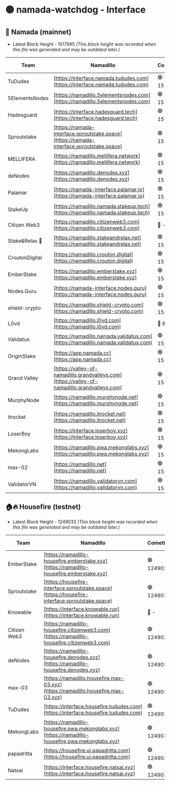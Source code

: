# 🟡 namada-watchdog - Interface

## 🚀 Namada (mainnet)
- Latest Block Height - 1517995 *(This block height was recorded when this file was generated and may be outdated later.)*

| Team | Namadillo | CometBFT | Indexer | MASP Indexer |
|-|-|-|-|-|
| TuDudes | [https://interface.namada.tududes.com](https://interface.namada.tududes.com) | 🟢 1517968 | 🟢 1517967 | 🟢 1517967 |
| 5ElementsNodes | [https://namadillo.5elementsnodes.com](https://namadillo.5elementsnodes.com) | 🟢 1517968 | 🟢 1517968 | 🟢 1517968 |
| Hadesguard | [https://interface.hadesguard.tech](https://interface.hadesguard.tech) | 🟢 1517969 | 🟢 1517969 | 🔴 - |
| Sproutstake | [https://namada-interface.sproutstake.space](https://namada-interface.sproutstake.space) | 🟢 1517971 | 🟢 1517971 | 🟢 1517971 |
| MELLIFERA | [https://namadillo.mellifera.network](https://namadillo.mellifera.network) | 🟢 1517972 | 🟢 1517972 | 🟢 1517972 |
| deNodes | [https://namadillo.denodes.xyz](https://namadillo.denodes.xyz) | 🟢 1517973 | 🟢 1517973 | 🟢 1517973 |
| Palamar | [https://namada-interface.palamar.io](https://namada-interface.palamar.io) | 🟢 1517974 | 🔴 - | 🔴 - |
| StakeUp | [https://namadillo.namada.stakeup.tech](https://namadillo.namada.stakeup.tech) | 🟢 1517978 | 🟢 1517978 | 🟢 1517977 |
| Citizen Web3 | [https://namadillo.citizenweb3.com](https://namadillo.citizenweb3.com) | 🔴 - | 🔴 - | 🔴 - |
| Stake&Relax 🦥 | [https://namadillo.stakeandrelax.net](https://namadillo.stakeandrelax.net) | 🟢 1517981 | 🟢 1517981 | 🟢 1517981 |
| CroutonDigital | [https://namadillo.crouton.digital](https://namadillo.crouton.digital) | 🟢 1517982 | 🔴 1338918 | 🟢 1517982 |
| EmberStake | [https://namadillo.emberstake.xyz](https://namadillo.emberstake.xyz) | 🟢 1517983 | 🟢 1517983 | 🟢 1517983 |
| Nodes.Guru | [https://namada-interface.nodes.guru](https://namada-interface.nodes.guru) | 🟢 1517984 | 🟢 1517984 | 🟢 1517984 |
| shield-crypto | [https://namadillo.shield-crypto.com](https://namadillo.shield-crypto.com) | 🟢 1517985 | 🔴 1510685 | 🟢 1517985 |
| L0vd | [https://namadillo.l0vd.com](https://namadillo.l0vd.com) | 🔴 894059 | 🔴 1298561 | 🔴 894059 |
| Validatus | [https://namadillo.namada.validatus.com](https://namadillo.namada.validatus.com) | 🟢 1517987 | 🔴 1338199 | 🟢 1517987 |
| OriginStake | [https://app.namada.cc](https://app.namada.cc) | 🟢 1517988 | 🟢 1517988 | 🟢 1517987 |
| Grand Valley | [https://valley-of-namadillo.grandvalleys.com](https://valley-of-namadillo.grandvalleys.com) | 🟢 1517988 | 🟢 1517988 | 🟢 1517988 |
| MurphyNode | [https://namadillo.murphynode.net](https://namadillo.murphynode.net) | 🟢 1517989 | 🟢 1517989 | 🔴 - |
| itrocket | [https://namadillo.itrocket.net](https://namadillo.itrocket.net) | 🟢 1517990 | 🔴 1339267 | 🔴 - |
| LoserBoy | [https://interface.loserboy.xyz](https://interface.loserboy.xyz) | 🟢 1517992 | 🟢 1517992 | 🔴 - |
| MekongLabs | [https://namadillo.pwa.mekonglabs.xyz](https://namadillo.pwa.mekonglabs.xyz) | 🟢 1517994 | 🟢 1517994 | 🟢 1517994 |
| max-02 | [https://namadillo.net](https://namadillo.net) | 🟢 1517994 | 🟢 1517994 | 🟢 1517994 |
| ValidatorVN | [https://namadillo.validatorvn.com](https://namadillo.validatorvn.com) | 🟢 1517995 | 🟢 1517995 | 🟢 1517995 |

## 🏠🔥 Housefire (testnet)
- Latest Block Height - 1249033 *(This block height was recorded when this file was generated and may be outdated later.)*

| Team | Namadillo | CometBFT | Indexer | MASP Indexer |
|-|-|-|-|-|
| EmberStake | [https://namadillo-housefire.emberstake.xyz](https://namadillo-housefire.emberstake.xyz) | 🟢 1249026 | 🟢 1249026 | 🔴 1083022 |
| Sproutstake | [https://housefire-interface.sproutstake.space](https://housefire-interface.sproutstake.space) | 🟢 1249027 | 🟢 1249027 | 🟢 1249027 |
| Knowable | [https://interface.knowable.run](https://interface.knowable.run) | 🔴 - | 🔴 - | 🔴 - |
| Citizen Web3 | [https://namadillo-housefire.citizenweb3.com](https://namadillo-housefire.citizenweb3.com) | 🟢 1249028 | 🔴 1162824 | 🔴 - |
| deNodes | [https://namadillo-housefire.denodes.xyz](https://namadillo-housefire.denodes.xyz) | 🟢 1249030 | 🟢 1249030 | 🟢 1249030 |
| max-03 | [https://namadillo.housefire.max-03.xyz](https://namadillo.housefire.max-03.xyz) | 🟢 1249031 | 🟢 1249031 | 🟢 1249031 |
| TuDudes | [https://interface.housefire.tududes.com](https://interface.housefire.tududes.com) | 🟢 1249031 | 🟢 1249031 | 🟢 1249031 |
| MekongLabs | [https://namadillo-housefire.pwa.mekonglabs.xyz](https://namadillo-housefire.pwa.mekonglabs.xyz) | 🟢 1249032 | 🟢 1249032 | 🔴 1083022 |
| papadritta | [https://housefire.ui.papadritta.com](https://housefire.ui.papadritta.com) | 🟢 1249032 | 🟢 1249032 | 🟢 1249032 |
| Natsai | [https://interface.housefire.natsai.xyz](https://interface.housefire.natsai.xyz) | 🟢 1249033 | 🟢 1249033 | 🟢 1249033 |


